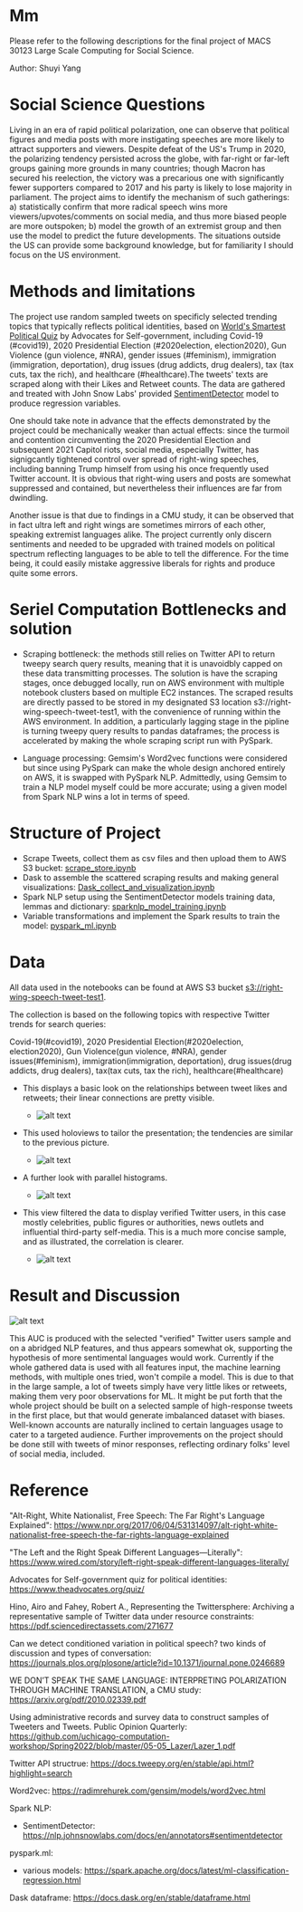 # Mm
Please refer to the following descriptions for the final project of MACS 30123 Large Scale Computing for Social Science.

Author: Shuyi Yang

# Social Science Questions

Living in an era of rapid political polarization, one can observe that political figures and media posts with more instigating speeches are more likely to attract supporters and viewers. Despite defeat of the US's Trump in 2020, the polarizing tendency persisted across the globe, with far-right or far-left groups gaining more grounds in many countries; though Macron has secured his reelection, the victory was a precarious one with significantly fewer supporters compared to 2017 and his party is likely to lose majority in parliament. The project aims to identify the mechanism of such gatherings: a) statistically confirm that more radical speech wins more viewers/upvotes/comments on social media, and thus more biased people are more outspoken; b) model the growth of an extremist group and then use the model to predict the future developments. The situations outside the US can provide some background knowledge, but for familiarity I should focus on the US environment.


# Methods and limitations

The project use random sampled tweets on specificly selected trending topics that typically reflects political identities, based on [World's Smartest Political Quiz](https://www.theadvocates.org/quiz/) by Advocates for Self-government, including Covid-19 (#covid19), 2020 Presidential Election (#2020election, election2020), Gun Violence (gun violence, #NRA), gender issues (#feminism), immigration (immigration, deportation), drug issues (drug addicts, drug dealers), tax (tax cuts, tax the rich), and healthcare (#healthcare).The tweets' texts are scraped along with their Likes and Retweet counts. The data are gathered and treated with John Snow Labs' provided [SentimentDetector](https://nlp.johnsnowlabs.com/docs/en/annotators#sentimentdetector) model to produce regression variables.

One should take note in advance that the effects demonstrated by the project could be mechanically weaker than actual effects: since the turmoil and contention circumventing the 2020 Presidential Election and subsequent 2021 Capitol riots, social media, especially Twitter, has signigcantly tightened control over spread of right-wing speeches, including banning Trump himself from using his once frequently used Twitter account. It is obvious that right-wing users and posts are somewhat suppressed and contained, but nevertheless their influences are far from dwindling.

Another issue is that due to findings in a CMU study, it can be observed that in fact ultra left and right wings are sometimes mirrors of each other, speaking extremist languages alike. The project currently only discern sentiments and needed to be upgraded with trained models on political spectrum reflecting languages to be able to tell the difference. For the time being, it could easily mistake aggressive liberals for rights and produce quite some errors. 


# Seriel Computation Bottlenecks and solution

- Scraping bottleneck: the methods still relies on Twitter API to return tweepy search query results, meaning that it is unavoidbly capped on these data transmitting processes. The solution is have the scraping stages, once debugged locally, run on AWS environment with multiple notebook clusters based on multiple EC2 instances. The scraped results are directly passed to be stored in my designated S3 location s3://right-wing-speech-tweet-test1, with the convenience of running within the AWS environment. In addition, a particularly lagging stage in the pipline is turning tweepy query results to pandas dataframes; the process is accelerated by making the whole scraping script run with PySpark.

- Language processing: Gemsim's Word2vec functions were considered but since using PySpark can make the whole design anchored entirely on AWS, it is swapped with PySpark NLP. Admittedly, using Gemsim to train a NLP model myself could be more accurate; using a given model from Spark NLP wins a lot in terms of speed.

# Structure of Project
- Scrape Tweets, collect them as csv files and then upload them to AWS S3 bucket: [scrape_store.ipynb](https://github.com/lsc4ss-s22/final-project-far-right-speech/blob/main/scrape_store.ipynb)
- Dask to assemble the scattered scraping results and making general visualizations: [Dask_collect_and_visualization.ipynb](https://github.com/lsc4ss-s22/final-project-far-right-speech/blob/main/Dask_collect_and_visualization.ipynb)
- Spark NLP setup using the SentimentDetector models training data, lemmas and dictionary: [sparknlp_model_training.ipynb](https://github.com/lsc4ss-s22/final-project-far-right-speech/blob/main/sparknlp_model_training.ipynb)
- Variable transformations and implement the Spark results to train the model: [pyspark_ml.ipynb](https://github.com/lsc4ss-s22/final-project-far-right-speech/blob/main/pyspark_ml.ipynb)


# Data
All data used in the notebooks can be found at AWS S3 bucket [s3://right-wing-speech-tweet-test1](s3://right-wing-speech-tweet-test1).

The collection is based on the following topics with respective Twitter trends for search queries:

Covid-19(#covid19), 2020 Presidential Election(#2020election, election2020), Gun Violence(gun violence, #NRA), gender issues(#feminism), immigration(immigration, deportation), drug issues(drug addicts, drug dealers), tax(tax cuts, tax the rich), healthcare(#healthcare) 

- This displays a basic look on the relationships between tweet likes and retweets; their linear connections are pretty visible.
  - ![alt text](https://github.com/lsc4ss-s22/final-project-far-right-speech/blob/main/pic/v0.png?raw=true)

- This used holoviews to tailor the presentation; the tendencies are similar to the previous picture.
  - ![alt text](https://github.com/lsc4ss-s22/final-project-far-right-speech/blob/main/pic/v1.png?raw=true)

- A further look with parallel histograms.
  - ![alt text](https://github.com/lsc4ss-s22/final-project-far-right-speech/blob/main/pic/v2.png?raw=true)

- This view filtered the data to display verified Twitter users, in this case mostly celebrities, public figures or authorities, news outlets and influential third-party self-media. This is a much more concise sample, and as illustrated, the correlation is clearer.
  - ![alt text](https://github.com/lsc4ss-s22/final-project-far-right-speech/blob/main/pic/v3.png?raw=true)

# Result and Discussion

![alt text](https://github.com/lsc4ss-s22/final-project-far-right-speech/blob/main/pic/auc.png?raw=true)

This AUC is produced with the selected "verified" Twitter users sample and on a abridged NLP features, and thus appears somewhat ok, supporting the hypothesis of more sentimental languages would work. Currently if the whole gathered data is used with all features input, the machine learning methods, with multiple ones tried, won't compile a model. This is due to that in the large sample, a lot of tweets simply have very little likes or retweets, making them very poor observations for ML. It might be put forth that the whole project should be built on a selected sample of high-response tweets in the first place, but that would generate imbalanced dataset with biases. Well-known accounts are naturally inclined to certain languages usage to cater to a targeted audience. Further improvements on the project should be done still with tweets of minor responses, reflecting ordinary folks' level of social media, included.

# Reference

"Alt-Right, White Nationalist, Free Speech: The Far Right's Language Explained": https://www.npr.org/2017/06/04/531314097/alt-right-white-nationalist-free-speech-the-far-rights-language-explained

"The Left and the Right Speak Different Languages—Literally": https://www.wired.com/story/left-right-speak-different-languages-literally/

Advocates for Self-government quiz for political identities: https://www.theadvocates.org/quiz/

Hino, Airo and Fahey, Robert A., Representing the Twittersphere: Archiving a representative sample of Twitter data under resource constraints: https://pdf.sciencedirectassets.com/271677
                  
Can we detect conditioned variation in political speech? two kinds of discussion and types of conversation: https://journals.plos.org/plosone/article?id=10.1371/journal.pone.0246689

WE DON’T SPEAK THE SAME LANGUAGE: INTERPRETING POLARIZATION THROUGH MACHINE TRANSLATION, a CMU study: https://arxiv.org/pdf/2010.02339.pdf

Using administrative records and survey data to construct samples of Tweeters and Tweets. Public Opinion Quarterly: https://github.com/uchicago-computation-workshop/Spring2022/blob/master/05-05_Lazer/Lazer_1.pdf

Twitter API structrue: https://docs.tweepy.org/en/stable/api.html?highlight=search

Word2vec: https://radimrehurek.com/gensim/models/word2vec.html

Spark NLP:

- SentimentDetector: https://nlp.johnsnowlabs.com/docs/en/annotators#sentimentdetector

pyspark.ml:

- various models: https://spark.apache.org/docs/latest/ml-classification-regression.html

Dask dataframe: https://docs.dask.org/en/stable/dataframe.html
